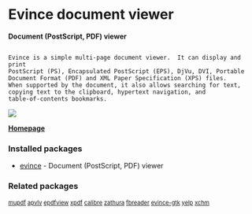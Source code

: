 # Evince document viewer

__Document (PostScript, PDF) viewer__

```

Evince is a simple multi-page document viewer.  It can display and print
PostScript (PS), Encapsulated PostScript (EPS), DjVu, DVI, Portable
Document Format (PDF) and XML Paper Specification (XPS) files.
When supported by the document, it also allows searching for text,
copying text to the clipboard, hypertext navigation, and
table-of-contents bookmarks.

```

[![](https://screenshots.debian.net/thumbnail/evince/)](https://screenshots.debian.net/screenshot/evince/)


 **[Homepage](https://wiki.gnome.org/Apps/Evince)**

### Installed packages

* [evince](https://packages.debian.org/stretch/evince) - Document (PostScript, PDF) viewer

### Related packages

<sub> [mupdf](https://packages.debian.org/stretch/mupdf) [apvlv](https://packages.debian.org/stretch/apvlv) [epdfview](https://packages.debian.org/stretch/epdfview) [xpdf](https://packages.debian.org/stretch/xpdf) [calibre](https://packages.debian.org/stretch/calibre) [zathura](https://packages.debian.org/stretch/zathura) [fbreader](https://packages.debian.org/stretch/fbreader) [evince-gtk](https://packages.debian.org/stretch/evince-gtk) [yelp](https://packages.debian.org/stretch/yelp) [xchm](https://packages.debian.org/stretch/xchm)  </sub>

